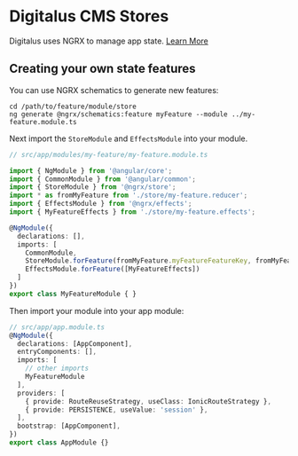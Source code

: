 Digitalus CMS Stores
====================

Digitalus uses NGRX to manage app state. [Learn More](https://ngrx.io/guide/store)

Creating your own state features
---------------------------------

You can use NGRX schematics to generate new features:

```shell
cd /path/to/feature/module/store
ng generate @ngrx/schematics:feature myFeature --module ../my-feature.module.ts
```

Next import the `StoreModule` and `EffectsModule` into your module.

```typescript
// src/app/modules/my-feature/my-feature.module.ts

import { NgModule } from '@angular/core';
import { CommonModule } from '@angular/common';
import { StoreModule } from '@ngrx/store';
import * as fromMyFeature from './store/my-feature.reducer';
import { EffectsModule } from '@ngrx/effects';
import { MyFeatureEffects } from './store/my-feature.effects';

@NgModule({
  declarations: [],
  imports: [
    CommonModule,
    StoreModule.forFeature(fromMyFeature.myFeatureFeatureKey, fromMyFeature.reducer),
    EffectsModule.forFeature([MyFeatureEffects])
  ]
})
export class MyFeatureModule { }
```

Then import your module into your app module:

```typescript
// src/app/app.module.ts
@NgModule({
  declarations: [AppComponent],
  entryComponents: [],
  imports: [
    // other imports
    MyFeatureModule
  ],
  providers: [
    { provide: RouteReuseStrategy, useClass: IonicRouteStrategy },
    { provide: PERSISTENCE, useValue: 'session' },
  ],
  bootstrap: [AppComponent],
})
export class AppModule {}
```
